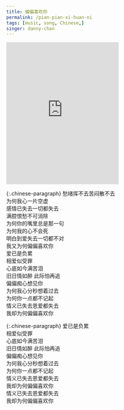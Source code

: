 ```yaml
---
title: 偏偏喜欢你
permalink: /pian-pian-xi-huan-ni
tags: [music, song, Chinese,]
singer: danny-chan
---
```


<iframe src="https://open.spotify.com/embed/track/3WQZGenCnNiC9c7dUPnFrp" width="300" height="380" frameborder="0" allowtransparency="true" allow="encrypted-media"></iframe>

{:.chinese-paragraph}
愁绪挥不去苦闷散不去  
为何我心一片空虚  
感情已失去一切都失去  
满腔恨愁不可消除  
为何你的嘴里总是那一句  
为何我的心不会死  
明白到爱失去一切都不对  
我又为何偏偏喜欢你  
爱已是负累  
相爱似受罪  
心底如今满苦泪  
旧日情如醉 此际怕再追  
偏偏痴心想见你  
为何我心分秒想着过去  
为何你一点都不记起  
情义已失去恩爱都失去  
我却为何偏偏喜欢你  

{:.chinese-paragraph}
爱已是负累  
相爱似受罪  
心底如今满苦泪  
旧日情如醉 此际怕再追  
偏偏痴心想见你  
为何我心分秒想着过去  
为何你一点都不记起  
情义已失去恩爱都失去  
我却为何偏偏喜欢你  
情义已失去恩爱都失去  
我却为何偏偏喜欢你

